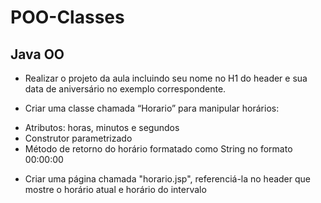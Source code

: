 # POO-Classes

## Java OO

* Realizar o projeto da aula incluindo seu nome no H1 do header e sua data de aniversário no exemplo correspondente.

* Criar uma classe chamada “Horario” para manipular horários:
- Atributos: horas, minutos e segundos
- Construtor parametrizado
- Método de retorno do horário formatado como String no formato 00:00:00

* Criar uma página chamada "horario.jsp", referenciá-la no header que mostre o horário atual e horário do intervalo
